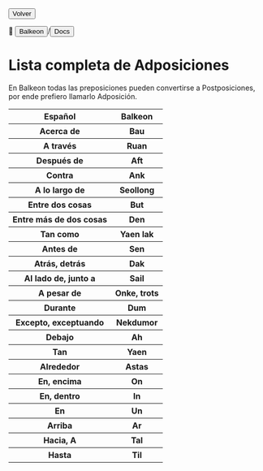 <button class="button-82-pushable" role="button" onclick="history.back()">
  <span class="button-82-shadow"></span>
  <span class="button-82-edge"></span>
  <span class="button-82-front text">
  Volver
 </span> </button>

📂 <button class="button-16" role="button" onclick="location.href='.././index'">Balkeon</button>/<button class="button-16" role="button" onclick="location.href='../index'">Docs</button>

# Lista completa de Adposiciones

En Balkeon todas las preposiciones pueden convertirse a Postposiciones, por ende prefiero llamarlo Adposición.

<table style="width:100%">
  <tr>
    <th>Español</th>
    <th>Balkeon</th>
  </tr>
  
  <tr>
    <th>Acerca de</th>
    <th>Bau</th>
  </tr>
  <tr>
    <th>A través</th>
    <th>Ruan</th>
  </tr>
  <tr>
    <th>Después de</th>
    <th>Aft</th>
  </tr>
  <tr>
    <th>Contra</th>
    <th>Ank</th>
  </tr>
  <tr>
    <th>A lo largo de</th>
    <th>Seollong</th>
  </tr>
  <tr>
    <th>Entre dos cosas</th>
    <th>But</th>
  </tr>
  <tr>
    <th>Entre más de dos cosas</th>
    <th>Den</th>
  </tr>  
  <tr>
    <th>Tan como</th>
    <th>Yaen lak</th>
  </tr>
  <tr>
    <th>Antes de</th>
    <th>Sen</th>
  </tr>
  <tr>
    <th>Atrás, detrás</th>
    <th>Dak</th>
  </tr>
  <tr>
    <th>Al lado de, junto a</th>
    <th>Sail</th>
  </tr>
  <tr>
    <th>A pesar de</th>
    <th>Onke, trots</th>
  </tr>
  <tr>
    <th>Durante</th>
    <th>Dum</th>
  </tr>
  <tr>
    <th>Excepto, exceptuando</th>
    <th>Nekdumor</th>
  </tr> 
  <tr>
    <th>Debajo</th>
    <th>Ah</th>
  </tr>
  <tr>
    <th>Tan</th>
    <th>Yaen</th>
  </tr>
  <tr>
    <th>Alrededor</th>
    <th>Astas</th>
  </tr>
  <tr>
    <th>En, encima</th>
    <th>On</th>
  </tr>
  <tr>
    <th>En, dentro</th>
    <th>In</th>
  </tr>
  <tr>
    <th>En</th>
    <th>Un</th>
  </tr>
  <tr>
    <th>Arriba</th>
    <th>Ar</th>
  </tr>
  <tr>
    <th>Hacia, A</th>
    <th>Tal</th>
  </tr>
  <tr>
    <th>Hasta</th>
    <th>Til</th>
  </tr>
